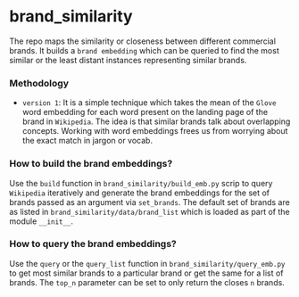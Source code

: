 # brand_similarity

The repo maps the similarity or closeness between different commercial brands. It builds a `brand embedding` which can 
be queried to find the most similar or the least distant instances representing similar brands.

### Methodology ###

* `version 1`: It is a simple technique which takes the mean of the `Glove` word embedding for each word present on the 
landing page of the brand in `Wikipedia`. The idea is that similar brands talk about overlapping concepts. Working
with word embeddings frees us from worrying about the exact match in jargon or vocab.

### How to build the brand embeddings? ### 

Use the `build` function in `brand_similarity/build_emb.py` scrip to query `Wikipedia` iteratively and generate the 
brand embeddings for the set of brands passed as an argument via `set_brands`. 
The default set of brands are as listed in `brand_similarity/data/brand_list` which is loaded as part of the module 
`__init__`.

### How to query the brand embeddings? ### 

Use the `query` or the `query_list` function in `brand_similarity/query_emb.py` to get most similar brands to a 
particular brand or get the same for a list of brands. The `top_n` parameter can be set to only return the closes `n` 
brands.